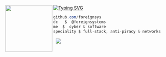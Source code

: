 [![Typing SVG](https://readme-typing-svg.herokuapp.com?font=Roboto+Mono&lines=foreignsystems,+your+provider)](https://git.io/typing-svg)
<img align="left" src="https://upload.wikimedia.org/wikipedia/commons/thumb/c/c9/Black_star.png/1069px-Black_star.png" width="147"/> 

```csharp
github.com/foreignsys
dc   $  @foreignsystems
me  $  cyber & software
speciality $ full-stack, anti-piracy & networks
```
&zwnj; 
&zwnj; 
![](https://komarev.com/ghpvc/?username=foreignsys)
